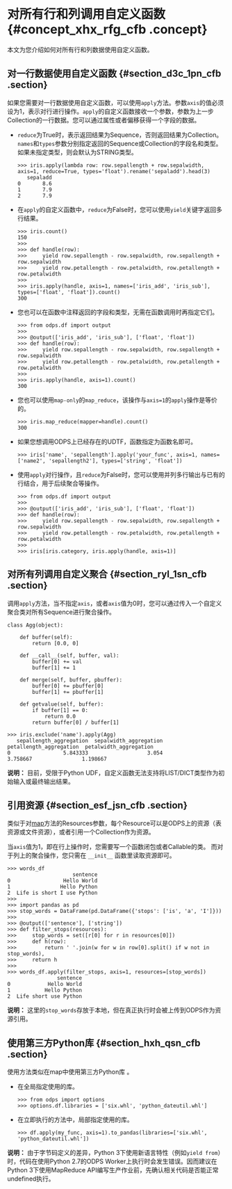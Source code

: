 # 对所有行和列调用自定义函数 {#concept_xhx_rfg_cfb .concept}

本文为您介绍如何对所有行和列数据使用自定义函数。

## 对一行数据使用自定义函数 {#section_d3c_1pn_cfb .section}

如果您需要对一行数据使用自定义函数，可以使用`apply`方法。参数`axis`的值必须设为1，表示对行进行操作。`apply`的自定义函数接收一个参数，参数为上一步Collection的一行数据。您可以通过属性或者偏移获得一个字段的数据。

-   `reduce`为True时，表示返回结果为Sequence，否则返回结果为Collection。 `names`和`types`参数分别指定返回的Sequence或Collection的字段名和类型。 如果未指定类型，则会默认为STRING类型。

    ``` {#codeblock_519_13t_x5m .language-sql}
    >>> iris.apply(lambda row: row.sepallength + row.sepalwidth, axis=1, reduce=True, types='float').rename('sepaladd').head(3)
       sepaladd
    0       8.6
    1       7.9
    2       7.9
    ```

-   在`apply`的自定义函数中，`reduce`为False时，您可以使用`yield`关键字返回多行结果。

    ``` {#codeblock_rdz_l1u_08b .language-sql}
    >>> iris.count()
    150
    >>>
    >>> def handle(row):
    >>>     yield row.sepallength - row.sepalwidth, row.sepallength + row.sepalwidth
    >>>     yield row.petallength - row.petalwidth, row.petallength + row.petalwidth
    >>>
    >>> iris.apply(handle, axis=1, names=['iris_add', 'iris_sub'], types=['float', 'float']).count()
    300
    ```

-   您也可以在函数中注释返回的字段和类型，无需在函数调用时再指定它们。

    ``` {#codeblock_yav_wan_xwn .language-sql}
    >>> from odps.df import output
    >>>
    >>> @output(['iris_add', 'iris_sub'], ['float', 'float'])
    >>> def handle(row):
    >>>     yield row.sepallength - row.sepalwidth, row.sepallength + row.sepalwidth
    >>>     yield row.petallength - row.petalwidth, row.petallength + row.petalwidth
    >>>
    >>> iris.apply(handle, axis=1).count()
    300
    ```

-   您也可以使用`map-only`的`map_reduce`，该操作与`axis=1`的`apply`操作是等价的。

    ``` {#codeblock_mf8_vxf_4ca .language-sql}
    >>> iris.map_reduce(mapper=handle).count()
    300
    ```

-   如果您想调用ODPS上已经存在的UDTF，函数指定为函数名即可。

    ``` {#codeblock_t9d_wf3_lsu .language-sql}
    >>> iris['name', 'sepallength'].apply('your_func', axis=1, names=['name2', 'sepallength2'], types=['string', 'float'])
    ```

-   使用`apply`对行操作，且`reduce`为False时，您可以使用并列多行输出与已有的行结合，用于后续聚合等操作。

    ``` {#codeblock_v0m_7qf_yjr .language-sql}
    >>> from odps.df import output
    >>>
    >>> @output(['iris_add', 'iris_sub'], ['float', 'float'])
    >>> def handle(row):
    >>>     yield row.sepallength - row.sepalwidth, row.sepallength + row.sepalwidth
    >>>     yield row.petallength - row.petalwidth, row.petallength + row.petalwidth
    >>>
    >>> iris[iris.category, iris.apply(handle, axis=1)]
    ```


## 对所有列调用自定义聚合 {#section_ryl_1sn_cfb .section}

调用`apply`方法，当不指定`axis`，或者`axis`值为0时，您可以通过传入一个自定义聚合类对所有Sequence进行聚合操作。

``` {#codeblock_9jg_0nj_ur1 .language-sql}
class Agg(object):

    def buffer(self):
        return [0.0, 0]

    def __call__(self, buffer, val):
        buffer[0] += val
        buffer[1] += 1

    def merge(self, buffer, pbuffer):
        buffer[0] += pbuffer[0]
        buffer[1] += pbuffer[1]

    def getvalue(self, buffer):
        if buffer[1] == 0:
            return 0.0
        return buffer[0] / buffer[1]
```

``` {#codeblock_tgf_r2o_z6d .language-sql}
>>> iris.exclude('name').apply(Agg)
   sepallength_aggregation  sepalwidth_aggregation  petallength_aggregation  petalwidth_aggregation
0                 5.843333                   3.054                 3.758667                1.198667
```

**说明：** 目前，受限于Python UDF，自定义函数无法支持将LIST/DICT类型作为初始输入或最终输出结果。

## 引用资源 {#section_esf_jsn_cfb .section}

类似于对[map](cn.zh-CN/开发/PyODPS/DataFrame/列运算.md#)方法的Resources参数，每个Resource可以是ODPS上的资源（表资源或文件资源），或者引用一个Collection作为资源。

当`axis`值为1，即在行上操作时，您需要写一个函数闭包或者Callable的类。 而对于列上的聚合操作，您只需在 `__init__` 函数里读取资源即可。

``` {#codeblock_aop_oim_g2v .language-sql}
>>> words_df
                     sentence
0                 Hello World
1                Hello Python
2  Life is short I use Python
>>>
>>> import pandas as pd
>>> stop_words = DataFrame(pd.DataFrame({'stops': ['is', 'a', 'I']}))
>>>
>>> @output(['sentence'], ['string'])
>>> def filter_stops(resources):
>>>     stop_words = set([r[0] for r in resources[0]])
>>>     def h(row):
>>>         return ' '.join(w for w in row[0].split() if w not in stop_words),
>>>     return h
>>>
>>> words_df.apply(filter_stops, axis=1, resources=[stop_words])
                sentence
0            Hello World
1           Hello Python
2  Life short use Python
```

**说明：** 这里的`stop_words`存放于本地，但在真正执行时会被上传到ODPS作为资源引用。

## 使用第三方Python库 {#section_hxh_qsn_cfb .section}

使用方法类似在map中使用第三方Python库 。

-   在全局指定使用的库。

    ``` {#codeblock_9pf_nss_ii1 .language-sql}
    >>> from odps import options
    >>> options.df.libraries = ['six.whl', 'python_dateutil.whl']
    ```

-   在立即执行的方法中，局部指定使用的库。

    ``` {#codeblock_nf1_chf_urm .language-sql}
    >>> df.apply(my_func, axis=1).to_pandas(libraries=['six.whl', 'python_dateutil.whl'])
    ```


**说明：** 由于字节码定义的差异，Python 3下使用新语言特性（例如`yield from`）时，代码在使用Python 2.7的ODPS Worker上执行时会发生错误。因而建议在Python 3下使用MapReduce API编写生产作业前，先确认相关代码是否能正常undefined执行。

